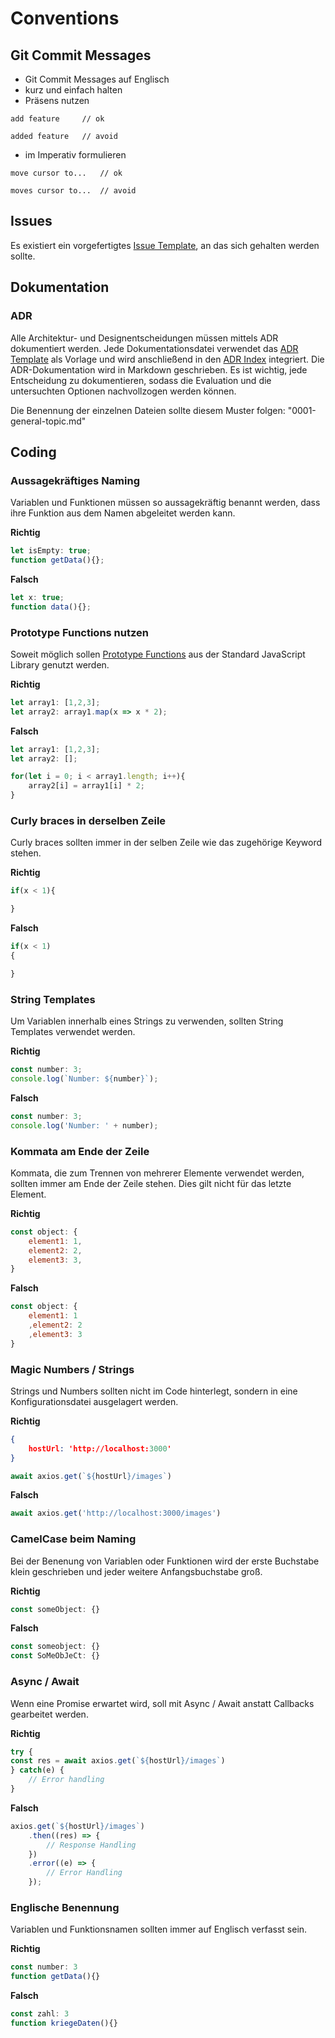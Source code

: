 # Conventions

## Git Commit Messages

- Git Commit Messages auf Englisch
- kurz und einfach halten
- Präsens nutzen
```
add feature     // ok

added feature   // avoid
```
- im Imperativ formulieren
```
move cursor to...   // ok

moves cursor to...  // avoid
```

## Issues

Es existiert ein vorgefertigtes [Issue Template](https://github.com/BenPag/cranach/blob/master/docs/issue_template.md), an das sich gehalten werden sollte.

## Dokumentation

### ADR

Alle Architektur- und Designentscheidungen müssen mittels ADR dokumentiert werden. 
Jede Dokumentationsdatei verwendet das [ADR Template](https://github.com/BenPag/cranach/blob/master/docs/adr/template.md) als Vorlage und wird anschließend in den [ADR Index](https://github.com/BenPag/cranach/blob/master/docs/adr/index.md) integriert.
Die ADR-Dokumentation wird in Markdown geschrieben. Es ist wichtig, jede Entscheidung zu dokumentieren, sodass die Evaluation und die untersuchten Optionen nachvollzogen werden können.

Die Benennung der einzelnen Dateien sollte diesem Muster folgen: "0001-general-topic.md"


## Coding

### Aussagekräftiges Naming 
Variablen und Funktionen müssen so aussagekräftig benannt werden, dass ihre Funktion aus dem Namen abgeleitet werden kann.

**Richtig**
```javascript
let isEmpty: true;
function getData(){};
```
**Falsch**
```javascript
let x: true;
function data(){};
```

### Prototype Functions nutzen
Soweit möglich sollen [Prototype Functions](https://developer.mozilla.org/de/docs/Web/JavaScript/Reference/Global_Objects/Array/Prototypen) aus der Standard JavaScript Library genutzt werden.

**Richtig**
```javascript
let array1: [1,2,3];
let array2: array1.map(x => x * 2);
```
**Falsch**
```javascript
let array1: [1,2,3];
let array2: [];

for(let i = 0; i < array1.length; i++){
    array2[i] = array1[i] * 2;
}
```

### Curly braces in derselben Zeile 

Curly braces sollten immer in der selben Zeile wie das zugehörige Keyword stehen.

**Richtig**
```javascript
if(x < 1){

}
```
**Falsch**
```javascript
if(x < 1)
{

}
```

### String Templates
Um Variablen innerhalb eines Strings zu verwenden, sollten String Templates verwendet werden.

**Richtig**
```javascript
const number: 3;
console.log(`Number: ${number}`);
```
**Falsch**
```javascript
const number: 3;
console.log('Number: ' + number);
```

### Kommata am Ende der Zeile

Kommata, die zum Trennen von mehrerer Elemente verwendet werden, sollten immer am Ende der Zeile stehen. Dies gilt nicht für das letzte Element.

**Richtig**
```javascript
const object: {
    element1: 1,
    element2: 2,
    element3: 3,
}
```
**Falsch**
```javascript
const object: {
    element1: 1
    ,element2: 2
    ,element3: 3
}
```
### Magic Numbers / Strings

Strings und Numbers sollten nicht im Code hinterlegt, sondern in eine Konfigurationsdatei ausgelagert werden.

**Richtig**
```json
{
    hostUrl: 'http://localhost:3000'
}
```

```javascript
await axios.get(`${hostUrl}/images`)
```
**Falsch**
```javascript
await axios.get('http://localhost:3000/images')
```

### CamelCase beim Naming

Bei der Benenung von Variablen oder Funktionen wird der erste Buchstabe klein geschrieben und jeder weitere Anfangsbuchstabe groß. 

**Richtig**
```javascript
const someObject: {}
```
**Falsch**
```javascript
const someobject: {}
const SoMeObJeCt: {}
```

### Async / Await

Wenn eine Promise erwartet wird, soll mit Async / Await anstatt Callbacks gearbeitet werden.

**Richtig**
```javascript
try {
const res = await axios.get(`${hostUrl}/images`)
} catch(e) {
    // Error handling
}
```
**Falsch**
```javascript
axios.get(`${hostUrl}/images`)
    .then((res) => {
        // Response Handling
    })
    .error((e) => {
        // Error Handling
    });
```

### Englische Benennung

Variablen und Funktionsnamen sollten immer auf Englisch verfasst sein. 

**Richtig**
```javascript
const number: 3
function getData(){}
```
**Falsch**
```javascript
const zahl: 3
function kriegeDaten(){}
```

